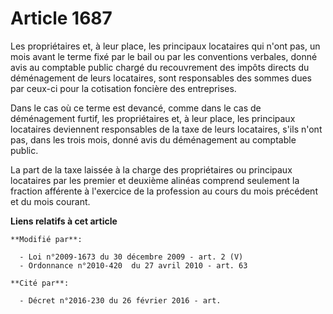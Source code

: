 # Article 1687

Les propriétaires et, à leur place, les principaux locataires qui n'ont pas, un mois avant le terme fixé par le bail ou par
les conventions verbales, donné avis au comptable public chargé du recouvrement des impôts directs du déménagement de leurs
locataires, sont responsables des sommes dues par ceux-ci pour la cotisation foncière des entreprises. 

Dans le cas où ce terme est devancé, comme dans le cas de déménagement furtif, les propriétaires et, à leur place, les
principaux locataires deviennent responsables de la taxe de leurs locataires, s'ils n'ont pas, dans les trois mois, donné
avis du déménagement au comptable public. 

La part de la taxe laissée à la charge des propriétaires ou principaux locataires par les premier et deuxième alinéas
comprend seulement la fraction afférente à l'exercice de la profession au cours du mois précédent et du mois courant.

**Liens relatifs à cet article**

	**Modifié par**:

	  - Loi n°2009-1673 du 30 décembre 2009 - art. 2 (V)
	  - Ordonnance n°2010-420  du 27 avril 2010 - art. 63

	**Cité par**:

	  - Décret n°2016-230 du 26 février 2016 - art.
